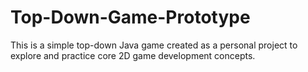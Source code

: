 # Top-Down-Game-Prototype
This is a simple top-down Java game created as a personal project to explore and practice core 2D game development concepts.
